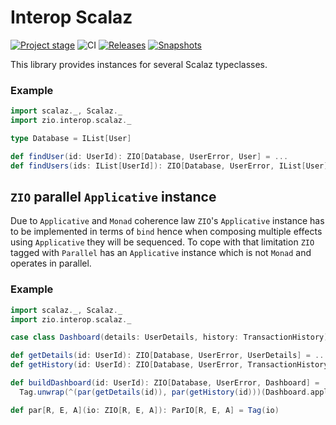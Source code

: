 # Interop Scalaz

[![Project stage][Stage]][Stage-Page]
![CI][Badge-CI]
[![Releases][Badge-SonatypeReleases]][Link-SonatypeReleases]
[![Snapshots][Badge-SonatypeSnapshots]][Link-SonatypeSnapshots]

[Stage]: https://img.shields.io/badge/Project%20Stage-Development-yellowgreen.svg
[Stage-Page]: https://github.com/zio/zio/wiki/Project-Stages

This library provides instances for several Scalaz typeclasses.

### Example

```scala
import scalaz._, Scalaz._
import zio.interop.scalaz._

type Database = IList[User]

def findUser(id: UserId): ZIO[Database, UserError, User] = ...
def findUsers(ids: IList[UserId]): ZIO[Database, UserError, IList[User]] = ids.traverse(findUser(_))
```

## `ZIO` parallel `Applicative` instance

Due to `Applicative` and `Monad` coherence law `ZIO`'s `Applicative` instance has to be implemented in terms of `bind` hence when composing multiple effects using `Applicative` they will be sequenced. To cope with that limitation `ZIO` tagged with `Parallel` has an `Applicative` instance which is not `Monad` and operates in parallel.

### Example

```scala
import scalaz._, Scalaz._
import zio.interop.scalaz._

case class Dashboard(details: UserDetails, history: TransactionHistory)

def getDetails(id: UserId): ZIO[Database, UserError, UserDetails] = ...
def getHistory(id: UserId): ZIO[Database, UserError, TransactionHistory] = ...

def buildDashboard(id: UserId): ZIO[Database, UserError, Dashboard] =
  Tag.unwrap(^(par(getDetails(id)), par(getHistory(id)))(Dashboard.apply))

def par[R, E, A](io: ZIO[R, E, A]): ParIO[R, E, A] = Tag(io)
```

[Badge-CI]: https://github.com/zio/interop-scalaz/workflows/CI/badge.svg
[Badge-SonatypeReleases]: https://img.shields.io/nexus/r/https/oss.sonatype.org/dev.zio/zio-interop-scalaz7x_2.12.svg "Sonatype Releases"
[Badge-SonatypeSnapshots]: https://img.shields.io/nexus/s/https/oss.sonatype.org/dev.zio/zio-interop-scalaz7x_2.12.svg "Sonatype Snapshots"
[Link-Circle]: https://circleci.com/gh/zio/interop-scalaz/tree/master
[Link-SonatypeReleases]: https://oss.sonatype.org/content/repositories/releases/dev/zio/zio-interop-scalaz7x_2.12/ "Sonatype Releases"
[Link-SonatypeSnapshots]: https://oss.sonatype.org/content/repositories/snapshots/dev/zio/zio-interop-scalaz7x_2.12/ "Sonatype Snapshots"
